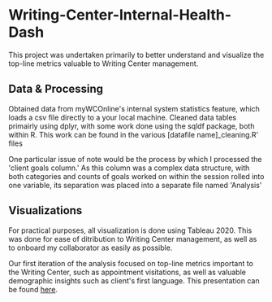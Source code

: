 # Writing-Center-Internal-Health-Dash

This project was undertaken primarily to better understand and visualize the top-line metrics valuable to Writing Center management. 

## Data & Processing

Obtained data from myWCOnline's internal system statistics feature, which loads a csv file directly to a your local machine. Cleaned data tables primairly using dplyr, with some work done using the sqldf package, both within R. This work can be found in the various \[datafile name]\_cleaning.R' files

One particular issue of note would be the process by which I processed the 'client goals column.' As this column was a complex data structure, with both categories and counts of goals worked on within the session rolled into one variable, its separation was placed into a separate file named 'Analysis'

## Visualizations

For practical purposes, all visualization is done using Tableau 2020. This was done for ease of ditribution to Writing Center management, as well as to onboard my collaborator as easily as possible. 

Our first iteration of the analysis focused on top-line metrics important to the Writing Center, such as appointment visitations, as well as valuable demographic insights such as client's first language. This presentation can be found [here](https://docs.google.com/presentation/d/1Yn7pr302tnqr5H0UzcD54fqC35ga0L4NL2PtyZw7ZG0/edit?usp=sharing).
